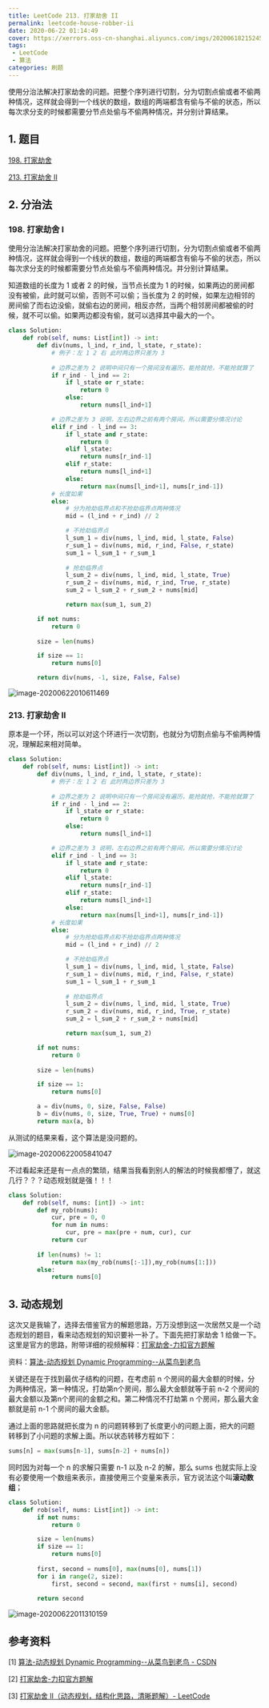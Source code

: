 ```yaml
---
title: LeetCode 213. 打家劫舍 II
permalink: leetcode-house-robber-ii
date: 2020-06-22 01:14:49
cover: https://xerrors.oss-cn-shanghai.aliyuncs.com/imgs/20200618215245.png
tags: 
 - LeetCode
 - 算法
categories: 刷题
---
```


使用分治法解决打家劫舍的问题。把整个序列进行切割，分为切割点偷或者不偷两种情况，这样就会得到一个线状的数组，数组的两端都含有偷与不偷的状态，所以每次求分支的时候都需要分节点处偷与不偷两种情况，并分别计算结果。

<!-- more -->


## 1. 题目

[198. 打家劫舍](https://leetcode-cn.com/problems/house-robber/)

[213. 打家劫舍 II](https://leetcode-cn.com/problems/house-robber-ii/)

## 2. 分治法

### 198. 打家劫舍 I

使用分治法解决打家劫舍的问题。把整个序列进行切割，分为切割点偷或者不偷两种情况，这样就会得到一个线状的数组，数组的两端都含有偷与不偷的状态，所以每次求分支的时候都需要分节点处偷与不偷两种情况。并分别计算结果。

知道数组的长度为 1 或者 2 的时候，当节点长度为 1 的时候，如果两边的房间都没有被偷，此时就可以偷，否则不可以偷；当长度为 2 的时候，如果左边相邻的房间偷了而右边没偷，就偷右边的房间，相反亦然，当两个相邻房间都被偷的时候，就不可以偷。如果两边都没有偷，就可以选择其中最大的一个。

```python
class Solution:
    def rob(self, nums: List[int]) -> int: 
        def div(nums, l_ind, r_ind, l_state, r_state):
            # 例子：左 1 2 右 此时两边界只差为 3
            
            # 边界之差为 2 说明中间只有一个房间没有遍历，能抢就抢，不能抢就算了
            if r_ind - l_ind == 2:
                if l_state or r_state:
                    return 0
                else:
                    return nums[l_ind+1]

            # 边界之差为 3 说明，左右边界之前有两个房间，所以需要分情况讨论
            elif r_ind - l_ind == 3:
                if l_state and r_state:
                    return 0
                elif l_state:
                    return nums[r_ind-1]
                elif r_state:
                    return nums[l_ind+1]
                else:
                    return max(nums[l_ind+1], nums[r_ind-1])
        	# 长度如果
            else:
                # 分为抢劫临界点和不抢劫临界点两种情况
                mid = (l_ind + r_ind) // 2

                # 不抢劫临界点
                l_sum_1 = div(nums, l_ind, mid, l_state, False)
                r_sum_1 = div(nums, mid, r_ind, False, r_state)
                sum_1 = l_sum_1 + r_sum_1
                
                # 抢劫临界点
                l_sum_2 = div(nums, l_ind, mid, l_state, True)
                r_sum_2 = div(nums, mid, r_ind, True, r_state)
                sum_2 = l_sum_2 + r_sum_2 + nums[mid]

                return max(sum_1, sum_2)

        if not nums:
            return 0 
        
        size = len(nums)

        if size == 1:
            return nums[0]

        return div(nums, -1, size, False, False)
```

![image-20200622010611469](https://xerrors.oss-cn-shanghai.aliyuncs.com/imgs/20200622010611.png)

### 213. 打家劫舍 II

原本是一个环，所以可以对这个环进行一次切割，也就分为切割点偷与不偷两种情况，理解起来相对简单。

```python
class Solution:
    def rob(self, nums: List[int]) -> int: 
        def div(nums, l_ind, r_ind, l_state, r_state):
            # 例子：左 1 2 右 此时两边界只差为 3
            
            # 边界之差为 2 说明中间只有一个房间没有遍历，能抢就抢，不能抢就算了
            if r_ind - l_ind == 2:
                if l_state or r_state:
                    return 0
                else:
                    return nums[l_ind+1]

            # 边界之差为 3 说明，左右边界之前有两个房间，所以需要分情况讨论
            elif r_ind - l_ind == 3:
                if l_state and r_state:
                    return 0
                elif l_state:
                    return nums[r_ind-1]
                elif r_state:
                    return nums[l_ind+1]
                else:
                    return max(nums[l_ind+1], nums[r_ind-1])
        	# 长度如果
            else:
                # 分为抢劫临界点和不抢劫临界点两种情况
                mid = (l_ind + r_ind) // 2

                # 不抢劫临界点
                l_sum_1 = div(nums, l_ind, mid, l_state, False)
                r_sum_1 = div(nums, mid, r_ind, False, r_state)
                sum_1 = l_sum_1 + r_sum_1
                
                # 抢劫临界点
                l_sum_2 = div(nums, l_ind, mid, l_state, True)
                r_sum_2 = div(nums, mid, r_ind, True, r_state)
                sum_2 = l_sum_2 + r_sum_2 + nums[mid]

                return max(sum_1, sum_2)

        if not nums:
            return 0 
        
        size = len(nums)

        if size == 1:
            return nums[0]

        a = div(nums, 0, size, False, False)
        b = div(nums, 0, size, True, True) + nums[0]
        return max(a, b)
```

从测试的结果来看，这个算法是没问题的。

![image-20200622005841047](https://xerrors.oss-cn-shanghai.aliyuncs.com/imgs/20200622005848.png)

不过看起来还是有一点点的繁琐，结果当我看到别人的解法的时候我都懵了，就这几行？？？动态规划就是强！！！

```python
class Solution:
    def rob(self, nums: [int]) -> int:
        def my_rob(nums):
            cur, pre = 0, 0
            for num in nums:
                cur, pre = max(pre + num, cur), cur
            return cur
        
        if len(nums) != 1:
            return max(my_rob(nums[:-1]),my_rob(nums[1:]))
        else:
            return nums[0]
```

## 3. 动态规划

这次又是我输了，选择去借鉴官方的解题思路，万万没想到这一次居然又是一个动态规划的题目，看来动态规划的知识要补一补了。下面先把打家劫舍 1 给做一下。这里是官方的思路，附带详细的视频解释：[打家劫舍-力扣官方题解](https://leetcode-cn.com/problems/house-robber/solution/da-jia-jie-she-by-leetcode-solution/)

资料：[算法-动态规划 Dynamic Programming--从菜鸟到老鸟](https://blog.csdn.net/u013309870/article/details/75193592)

关键还是在于找到最优子结构的问题，在考虑前 n 个房间的最大金额的时候，分为两种情况，第一种情况，打劫第n个房间，那么最大金额就等于前 n-2 个房间的最大金额以及第n个房间的金额之和。第二种情况不打劫第 n 个房间，那么最大金额就是前 n-1 个房间的最大金额。

通过上面的思路就把长度为 n 的问题转移到了长度更小的问题上面，把大的问题转移到了小问题的求解上面。所以状态转移方程如下：

```python
sums[n] = max(sums[n-1], sums[n-2] + nums[n])
```

同时因为对每一个 n 的求解只需要 n-1 以及 n-2 的解，那么 sums 也就实际上没有必要使用一个数组来表示，直接使用三个变量来表示，官方说法这个叫**滚动数组**；

```python
class Solution:
    def rob(self, nums: List[int]) -> int:
        if not nums:
            return 0

        size = len(nums)
        if size == 1:
            return nums[0]
        
        first, second = nums[0], max(nums[0], nums[1])
        for i in range(2, size):
            first, second = second, max(first + nums[i], second)
        
        return second

```

![image-20200622011310159](https://xerrors.oss-cn-shanghai.aliyuncs.com/imgs/20200622011310.png)

## 参考资料

[1] [算法-动态规划 Dynamic Programming--从菜鸟到老鸟 - CSDN](https://blog.csdn.net/u013309870/article/details/75193592)

[2] [打家劫舍-力扣官方题解](https://leetcode-cn.com/problems/house-robber/solution/da-jia-jie-she-by-leetcode-solution/)

[3] [打家劫舍 II（动态规划，结构化思路，清晰题解）- LeetCode](https://leetcode-cn.com/problems/house-robber-ii/solution/213-da-jia-jie-she-iidong-tai-gui-hua-jie-gou-hua-/)